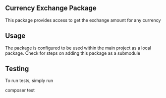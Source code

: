 ## Currency Exchange Package
This package provides access to get the exchange amount for any currency

## Usage
The package is configured to be used within the main  project as a local package. Check for steps on adding this package as a submodule

## Testing
To run tests, simply run

composer test
